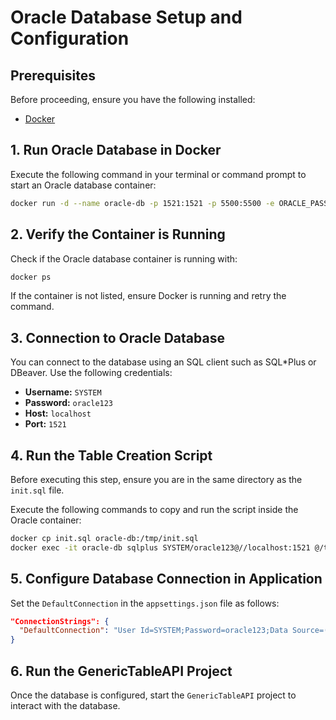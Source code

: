 # Oracle Database Setup and Configuration

## Prerequisites
Before proceeding, ensure you have the following installed:
- [Docker](https://www.docker.com/get-started)

## 1. Run Oracle Database in Docker
Execute the following command in your terminal or command prompt to start an Oracle database container:

```sh
docker run -d --name oracle-db -p 1521:1521 -p 5500:5500 -e ORACLE_PASSWORD=oracle123 gvenzl/oracle-free
```

## 2. Verify the Container is Running
Check if the Oracle database container is running with:

```sh
docker ps
```

If the container is not listed, ensure Docker is running and retry the command.

## 3. Connection to Oracle Database
You can connect to the database using an SQL client such as SQL*Plus or DBeaver. Use the following credentials:

- **Username:** `SYSTEM`
- **Password:** `oracle123`
- **Host:** `localhost`
- **Port:** `1521`

## 4. Run the Table Creation Script
Before executing this step, ensure you are in the same directory as the `init.sql` file.

Execute the following commands to copy and run the script inside the Oracle container:

```sh
docker cp init.sql oracle-db:/tmp/init.sql
docker exec -it oracle-db sqlplus SYSTEM/oracle123@//localhost:1521 @/tmp/init.sql
```

## 5. Configure Database Connection in Application
Set the `DefaultConnection` in the `appsettings.json` file as follows:

```json
"ConnectionStrings": {
  "DefaultConnection": "User Id=SYSTEM;Password=oracle123;Data Source=(DESCRIPTION=(ADDRESS=(PROTOCOL=TCP)(HOST=localhost)(PORT=1521)))"
}
```

## 6. Run the GenericTableAPI Project
Once the database is configured, start the `GenericTableAPI` project to interact with the database.